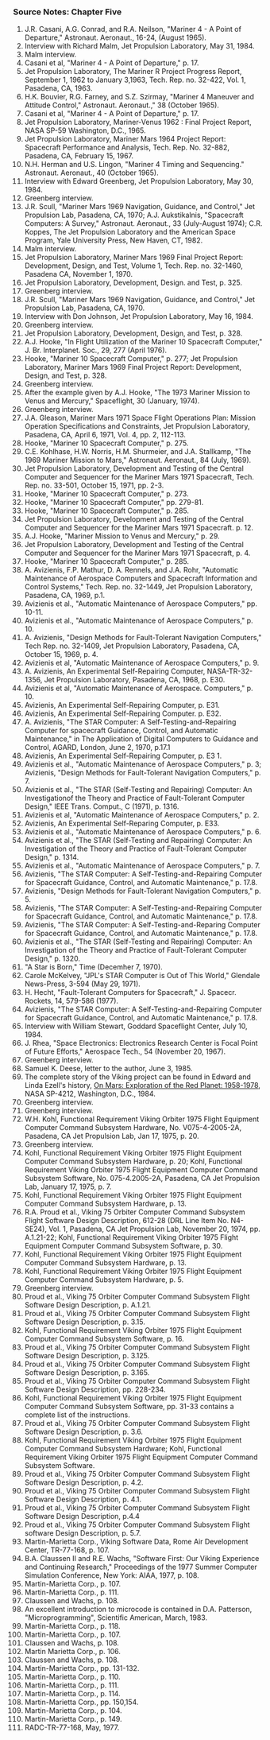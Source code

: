 ### Source Notes: Chapter Five

1.  J.R. Casani, A.G. Conrad, and R.A. Neilson, "Mariner 4 - A Point of Departure," Astronaut. Aeronaut., 16-24, (August 1965).
2.  Interview with Richard Malm, Jet Propulsion Laboratory, May 31, 1984.
3.  Malm interview.
4.  Casani et al, "Mariner 4 - A Point of Departure," p. 17.
5.  Jet Propulsion Laboratory, The Mariner R Project Progress Report, September 1, 1962 to January 3,1963, Tech. Rep. no. 32-422, Vol. 1, Pasadena, CA, 1963.
6.  H.K. Bouvier, R.G. Farney, and S.Z. Szirmay, "Mariner 4 Maneuver and Attitude Control," Astronaut. Aeronaut.," 38 (October 1965).
7.  Casani et al, "Mariner 4 - A Point of Departure," p. 17.
8.  Jet Propulsion Laboratory, Mariner-Venus 1962 : Final Project Report, NASA SP-59 Washington, D.C., 1965.
9.  Jet Propulsion Laboratory, Mariner Mars 1964 Project Report: Spacecraft Performance and Analysis, Tech. Rep. No. 32-882, Pasadena, CA, February 15, 1967.
10. N.H. Herman and U.S. Lingon, "Mariner 4 Timing and Sequencing." Astronaut. Aeronaut., 40 (October 1965).
11. Interview with Edward Greenberg, Jet Propulsion Laboratory, May 30, 1984.
12. Greenberg interview.
13. J.R. Scull, "Mariner Mars 1969 Navigation, Guidance, and Control," Jet Propulsion Lab, Pasadena, CA, 1970; A.J. Aukstikalnis, "Spacecraft Computers: A Survey," Astronaut. Aeronaut., 33 (July-August 1974); C.R. Koppes, The Jet Propulsion Laboratory and the American Space Program, Yale University Press, New Haven, CT, 1982.
14. Malm interview.
15. Jet Propulsion Laboratory, Mariner Mars 1969 Final Project Report: Development, Design, and Test, Volume 1, Tech. Rep. no. 32-1460, Pasadena CA, November 1, 1970.
16. Jet Propulsion Laboratory, Development, Design. and Test, p. 325.
17. Greenberg interview.
18. J.R. Scull, "Mariner Mars 1969 Navigation, Guidance, and Control," Jet Propulsion Lab, Pasadena, CA, 1970.
19. Interview with Don Johnson, Jet Propulsion Laboratory, May 16, 1984.
20. Greenberg interview.
21. Jet Propulsion Laboratory, Development, Design, and Test, p. 328.
22. A.J. Hooke, "In Flight Utilization of the Mariner 10 Spacecraft Computer," J. Br. Interplanet. Soc., 29, 277 (April 1976).
23. Hooke, "Mariner 10 Spacecraft Computer," p. 277; Jet Propulsion Laboratory, Mariner Mars 1969 Final Project Report: Development, Design, and Test, p. 328.
24. Greenberg interview.
25. After the example given by A.J. Hooke, "The 1973 Mariner Mission to Venus and Mercury," Spaceflight, 30 (January, 1974).
26. Greenberg interview.
27. J.A. Gleason, Mariner Mars 1971 Space Flight Operations Plan: Mission Operation Specifications and Constraints, Jet Propulsion Laboratory, Pasadena, CA, April 6, 1971, Vol. 4, pp. 2, 112-113.
28. Hooke, "Mariner 10 Spacecraft Computer," p. 275.
29. C.E. Kohlhase, H.W. Norris, H.M. Shurmeier, and J.A. Stallkamp, "The 1969 Mariner Mission to Mars," Astronaut. Aeronaut., 84 (July, 1969).
30. Jet Propulsion Laboratory, Development and Testing of the Central Computer and Sequencer for the Mariner Mars 1971 Spacecraft, Tech. Rep. no. 33-501, October 15, 1971, pp. 2-3.
31. Hooke, "Mariner 10 Spacecraft Computer," p. 273.
32. Hooke, "Mariner 10 Spacecraft Computer," pp. 279-81.
33. Hooke, "Mariner 10 Spacecraft Computer," p. 285.
34. Jet Propulsion Laboratory, Development and Testing of the Central Computer and Sequencer for the Mariner Mars 1971 Spacecraft. p. 12.
35. A.J. Hooke, "Mariner Mission to Venus and Mercury," p. 29.
36. Jet Propulsion Laboratory, Development and Testing of the Central Computer and Sequencer for the Mariner Mars 1971 Spacecraft, p. 4.
37. Hooke, "Mariner 10 Spacecraft Computer," p. 285.
38. A. Avizienis, F.P. Mathur, D. A. Rennels, and J.A. Rohr, "Automatic Maintenance of Aerospace Computers and Spacecraft Information and Control Systems," Tech. Rep. no. 32-1449, Jet Propulsion Laboratory, Pasadena, CA, 1969, p.1.
39. Avizienis et al., "Automatic Maintenance of Aerospace Computers," pp. 10-11.
40. Avizienis et al., "Automatic Maintenance of Aerospace Computers," p. 10.
41. A. Avizienis, "Design Methods for Fault-Tolerant Navigation Computers," Tech Rep. no. 32-1409, Jet Propulsion Laboratory, Pasadena, CA, October 15, 1969, p. 4.
42. Avizienis et al, "Automatic Maintenance of Aerospace Computers," p. 9.
43. A. Avizienis, An Experimental Self-Repairing Computer, NASA-TR-32-1356, Jet Propulsion Laboratory, Pasadena, CA, 1968, p. E30.
44. Avizienis et al, "Automatic Maintenance of Aerospace. Computers," p. 10.
45. Avizienis, An Experimental Self-Repairing Computer, p. E31.
46. Avizienis, An Experimental Self-Repairing Computer. p. E32.
47. A. Avizienis, "The STAR Computer: A Self-Testing-and-Repairing Computer for spacecraft Guidance, Control, and Automatic Maintenance," in The Application of Digital Computers to Guidance and Control, AGARD, London, June 2, 1970, p.17.1
48. Avizienis, An Experimental Self-Repairing Computer, p. E3 1.
49. Avizienis et al., "Automatic Maintenance of Aerospace Computers," p. 3; Avizienis, "Design Methods for Fault-Tolerant Navigation Computers," p. 7.
50. Avizienis et al., "The STAR (Self-Testing and Repairing) Computer: An Investigationof the Theory and Practice of Fault-Tolerant Computer Design," IEEE Trans. Comput., C (1971), p. 1316.
51. Avizienis et al, "Automatic Maintenance of Aerospace Computers," p. 2.
52. Avizienis, An Experimental Self-Reparing Computer, p. E33.
53. Avizienis et al., "Automatic Maintenance of Aerospace Computers," p. 6.
54. Avizienis et al., "The STAR (Self-Testing and Repairing) Computer: An Investigation of the Theory and Practice of Fault-Tolerant Computer Design," p. 1314.
55. Avizienis et al., "Automatic Maintenance of Aerospace Computers," p. 7.
56. Avizienis, "The STAR Computer: A Self-Testing-and-Repairing Computer for Spacecraft Guidance, Control, and Automatic Maintenance," p. 17.8.
57. Avizienis, "Design Methods for Fault-Tolerant Navigation Computers," p. 5.
58. Avizienis, "The STAR Computer: A Self-Testing-and-Repairing Computer for Spacecraft Guidance, Control, and Automatic Maintenance," p. 17.8.
59. Avizienis, "The STAR Computer: A Self-Testing-and-Reparing Computer for Spacecraft Guidance, Control, and Automatic Maintenance," p. 17.8.
60. Avizienis et al., "The STAR (Self-Testing and Repairing) Computer: An Investigation of the Theory and Practice of Fault-Tolerant Computer Design," p. 1320.
61. "A Star is Born," Time (Decemher 7, 1970).
62. Carole McKelvey, "JPL's STAR Computer is Out of This World," Glendale News-Press, 3-594 (May 29, 1971).
63. H. Hecht, "Fault-Tolerant Computers for Spacecraft," J. Spacecr. Rockets, 14, 579-586 (1977).
64. Avizienis, "The STAR Computer: A Self-Testing-and-Repairing Computer for Spacecraft Guidance, Control, and Automatic Maintenance," p. 17.8.
65. Interview with William Stewart, Goddard Spaceflight Center, July 10, 1984.
66. J. Rhea, "Space Electronics: Electronics Research Center is Focal Point of Future Efforts," Aerospace Tech., 54 (November 20, 1967).
67. Greenberg interview.
68. Samuel K. Deese, letter to the author, June 3, 1985.
69. The complete story of the Viking project can be found in Edward and Linda Ezell's history, [On Mars: Exploration of the Red Planet: 1958-1978](http://www.hq.nasa.gov/office/pao/History/SP-4212/on-mars.html), NASA SP-4212, Washington, D.C., 1984.
70. Greenberg interview.
71. Greenberg interview.
72. W.H. Kohl, Functional Requirement Viking Orbiter 1975 Flight Equipment Computer Command Subsystem Hardware, No. V075-4-2005-2A, Pasadena, CA Jet Propulsion Lab, Jan 17, 1975, p. 20.
73. Greenberg interview.
74. Kohl, Functional Requirement Viking Orbiter 1975 Flight Equipment Computer Command Subsystem Hardware, p. 20; Kohl, Functional Requirement Viking Orbiter 1975 Flight Equipment Computer Command Subsystem Software, No. 075-4.2005-2A, Pasadena, CA Jet Propulsion Lab, January 17, 1975, p. 7.
75. Kohl, Functional Requirement Viking Orbiter 1975 Flight Equipment Computer Command Subsystem Hardware, p. 13.
76. R.A. Proud et al., Viking 75 Orbiter Computer Command Subsystem Flight Software Design Description, 612-28 (DRL Line Item No. N4-SE24), Vol. 1, Pasadena, CA Jet Propulsion Lab, November 20, 1974, pp. A.1.21-22; Kohl, Functional Requirement Viking Orbiter 1975 Flight Equipment Computer Command Subsystem Software, p. 30.
77. Kohl, Functional Requirement Viking Orbiter 1975 Flight Equipment Computer Command Subsystem Hardware, p. 13.
78. Kohl, Functional Requirement Viking Orbiter 1975 Flight Equipment Computer Command Subsystem Hardware, p. 5.
79. Greenberg interview.
80. Proud et al., Viking 75 Orbiter Computer Command Subsystem Flight Software Design Description, p. A.1.21.
81. Proud et al., Viking 75 Orbiter Computer Command Subsystem Flight Software Design Description, p. 3.15.
82. Kohl, Functional Requirement Viking Orbiter 1975 Flight Equipment Computer Command Subsystem Software, p. 16.
83. Proud et al., Viking 75 Orbiter Computer Command Subsystem Flight Software Design Description, p. 3.125.
84. Proud et al., Viking 75 Orbiter Computer Command Subsystem Flight Software Design Description, p. 3.165.
85. Proud et al., Viking 75 Orbiter Computer Command Subsystem Flight Software Design Description, pp. 228-234.
86. Kohl, Functional Requirement Viking Orbiter 1975 Flight Equipment Computer Command Subsystem Software, pp. 31-33 contains a complete list of the instructions.
87. Proud et al., Viking 75 Orbiter Computer Command Subsystem Flight Software Design Description, p. 3.6.
88. Kohl, Functional Requirement Viking Orbiter 1975 Flight Equipment Computer Command Subsystem Hardware; Kohl, Functional Requirement Viking Orbiter 1975 Flight Equipment Computer Command Subsystem Software.
89. Proud et al., Viking 75 Orbiter Computer Command Subsystem Flight Software Design Description, p. 4.2.
90. Proud et al., Viking 75 Orbiter Computer Command Subsystem Flight Software Design Description, p. 4.1.
91. Proud et al., Viking 75 Orbiter Computer Command Subsystem Flight Software Design Description, p.4.4
92. Proud et al., Viking 75 Orbiter Computer Command Subsystem Flight software Design Description, p. 5.7.
93. Martin-Marietta Corp., Viking Software Data, Rome Air Development Center, TR-77-168, p. 107.
94. B.A. Claussen II and R.E. Wachs, "Software First: Our Viking Experience and Continuing Research," Proceedings of the 1977 Summer Computer Simulation Conference, New York: AIAA, 1977, p. 108.
95. Martin-Marietta Corp., p. 107.
96. Martin-Marietta Corp., p. 111.
97. Claussen and Wachs, p. 108.
98. An excellent introduction to microcode is contained in D.A. Patterson, "Microprogramming", Scientific American, March, 1983.
99. Martin-Marietta Corp., p. 118.
100. Martin-Marietta Corp., p. 107.
101. Claussen and Wachs, p. 108.
102. Martin Marietta Corp., p. 106.
103. Claussen and Wachs, p. 108.
104. Martin-Marietta Corp., pp. 131-132.
105. Martin-Marietta Corp., p. 110.
106. Martin-Marietta Corp., p. 111.
107. Martin-Marietta Corp., p. 114.
108. Martin-Marietta Corp., pp. 150,154.
109. Martin-Marietta Corp., p. 104.
110. Martin-Marietta Corp., p. 149.
111. RADC-TR-77-168, May, 1977.
